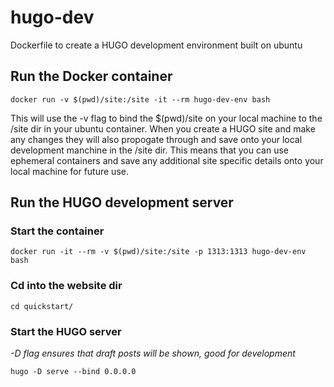 # hugo-dev
Dockerfile to create a HUGO development environment built on ubuntu

## Run the Docker container
`docker run -v $(pwd)/site:/site -it --rm hugo-dev-env bash`

This will use the -v flag to bind the $(pwd)/site on your local machine to the /site dir in your ubuntu container. When you create a HUGO site and make any changes they will also propogate through and save onto your local development manchine in the /site dir. This means that you can use ephemeral containers and save any additional site specific details onto your local machine for future use.

## Run the HUGO development server

### Start the container
`docker run -it --rm -v $(pwd)/site:/site -p 1313:1313 hugo-dev-env bash`

### Cd into the website dir
`cd quickstart/`

### Start the HUGO server
*-D flag ensures that draft posts will be shown, good for development*

`hugo -D serve --bind 0.0.0.0`

